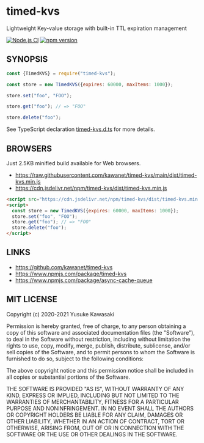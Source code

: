 # timed-kvs

Lightweight Key-value storage with built-in TTL expiration management

[![Node.js CI](https://github.com/kawanet/timed-kvs/workflows/Node.js%20CI/badge.svg?branch=main)](https://github.com/kawanet/timed-kvs/actions/)
[![npm version](https://badge.fury.io/js/timed-kvs.svg)](https://www.npmjs.com/package/timed-kvs)

## SYNOPSIS

```js
const {TimedKVS} = require("timed-kvs");

const store = new TimedKVS({expires: 60000, maxItems: 1000});

store.set("foo", "FOO");

store.get("foo"); // => "FOO"

store.delete("foo");
```

See TypeScript declaration
[timed-kvs.d.ts](https://github.com/kawanet/timed-kvs/blob/main/types/timed-kvs.d.ts)
for more details.

## BROWSERS

Just 2.5KB minified build available for Web browsers.

- https://raw.githubusercontent.com/kawanet/timed-kvs/main/dist/timed-kvs.min.js
- https://cdn.jsdelivr.net/npm/timed-kvs/dist/timed-kvs.min.js

```html
<script src="https://cdn.jsdelivr.net/npm/timed-kvs/dist/timed-kvs.min.js"></script>
<script>
  const store = new TimedKVS({expires: 60000, maxItems: 1000});
  store.set("foo", "FOO");
  store.get("foo"); // => "FOO"
  store.delete("foo");
</script>
```

## LINKS

- https://github.com/kawanet/timed-kvs
- https://www.npmjs.com/package/timed-kvs
- https://www.npmjs.com/package/async-cache-queue

## MIT LICENSE

Copyright (c) 2020-2021 Yusuke Kawasaki

Permission is hereby granted, free of charge, to any person obtaining a copy of this software and associated
documentation files (the "Software"), to deal in the Software without restriction, including without limitation the
rights to use, copy, modify, merge, publish, distribute, sublicense, and/or sell copies of the Software, and to permit
persons to whom the Software is furnished to do so, subject to the following conditions:

The above copyright notice and this permission notice shall be included in all copies or substantial portions of the
Software.

THE SOFTWARE IS PROVIDED "AS IS", WITHOUT WARRANTY OF ANY KIND, EXPRESS OR IMPLIED, INCLUDING BUT NOT LIMITED TO THE
WARRANTIES OF MERCHANTABILITY, FITNESS FOR A PARTICULAR PURPOSE AND NONINFRINGEMENT. IN NO EVENT SHALL THE AUTHORS OR
COPYRIGHT HOLDERS BE LIABLE FOR ANY CLAIM, DAMAGES OR OTHER LIABILITY, WHETHER IN AN ACTION OF CONTRACT, TORT OR
OTHERWISE, ARISING FROM, OUT OF OR IN CONNECTION WITH THE SOFTWARE OR THE USE OR OTHER DEALINGS IN THE SOFTWARE.
